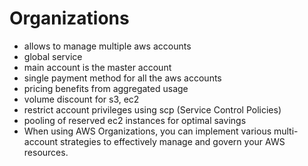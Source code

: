 # Organizations

- allows to manage multiple aws accounts
- global service
- main account is the master account
- single payment method for all the aws accounts
- pricing benefits from aggregated usage
- volume discount for s3, ec2
- restrict account privileges using scp (Service Control Policies)
- pooling of reserved ec2 instances for optimal savings
- When using AWS Organizations, you can implement various multi-account strategies to effectively manage and govern your AWS resources.



















